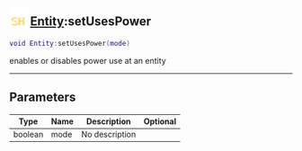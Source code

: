 ## <img src="../../.gitbook/assets/shared.png" width="32" height="32" /> [Entity](../entity/README.md):setUsesPower

```lua
void Entity:setUsesPower(mode)
```

enables or disables power use at an entity

-----------------
## Parameters

| Type   | Name | Description | Optional |
| ------ | ---- | ----------- | -------: |
| boolean | mode | No description |  |
